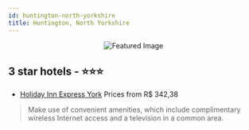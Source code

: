 ```yaml
---
id: huntington-north-yorkshire
title: Huntington, North Yorkshire
---
```


<center><img src="https://i.travelapi.com/hotels/1000000/440000/436100/436086/6332bedd_z.jpg" alt="Featured Image" /></center>


##  3 star hotels - ⭐️⭐️⭐️

-    [Holiday Inn Express York](https://us.hurb.com/hotels/huntington/holiday-inn-express-york-JNP-JP856189?cmp=18055) Prices from R$ 342,38
   > Make use of convenient amenities, which include complimentary wireless Internet access and a television in a common area.
